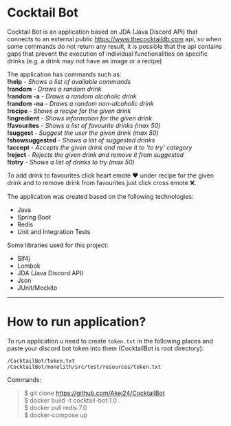# Cocktail Bot

Cocktail Bot is an application based on JDA (Java Discord API) that connects to an external public https://www.thecocktaildb.com api, 
so when some commands do not return any result, it is possible that the api contains gaps that prevent the execution of individual functionalities 
on specific drinks (e.g. a drink may not have an image or a recipe)

The application has commands such as:<br/>
**!help** - _Shows a list of available commands_<br/>
**!random** - _Draws a random drink_<br/>
**!random -a** - _Draws a random alcoholic drink_<br/>
**!random -na** - _Draws a random non-alcoholic drink_<br/>
**!recipe <drink name>** - _Shows a recipe for the given drink_<br/>
**!ingredient <ingredient name>** - _Shows information for the given drink_<br/>
**!favourites** - _Shows a list of favourite drinks (max 50)_<br/>
**!suggest <username> <drink name>** - _Suggest the user the given drink (max 50)_<br/>
**!showsuggested** - _Shows a list of suggested drinks_<br/>
**!accept <drink name>** - _Accepts the given drink and move it to 'to try' category_<br/>
**!reject <drink name>** - _Rejects the given drink and remove it from suggested_<br/>
**!totry** - _Shows a list of drinks to try (max 50)_<br/>

To add drink to favourites click heart emote ❤ under recipe for the given drink and to remove drink from favourites just click cross emote ❌.

The application was created based on the following technologies:
- Java
- Spring Boot
- Redis
- Unit and Integration Tests

Some libraries used for this project:
- Slf4j
- Lombok
- JDA (Java Discord API)
- Json
- JUnit/Mockito
---
# How to run application?

To run application u need to create `token.txt` in the following places and paste your discord bot token into them (CocktailBot is root directory):

`/CocktailBot/token.txt`<br/>
`/CocktailBot/monolith/src/test/resources/token.txt`

Commands:<br/>
> $ git clone https://github.com/Akej24/CocktailBot <br/>
$ docker build -t cocktail-bot:1.0 . <br/>
$ docker pull redis:7.0 <br/>
$ docker-compose up <br/>